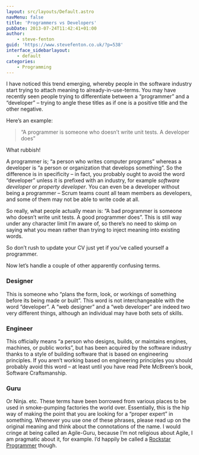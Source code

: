 ```yaml
---
layout: src/layouts/Default.astro
navMenu: false
title: 'Programmers vs Developers'
pubDate: 2013-07-24T11:42:41+01:00
author:
    - steve-fenton
guid: 'https://www.stevefenton.co.uk/?p=538'
interface_sidebarlayout:
    - default
categories:
    - Programming
---
```


I have noticed this trend emerging, whereby people in the software industry start trying to attach meaning to already-in-use-terms. You may have recently seen people trying to differentiate between a “programmer” and a “developer” – trying to angle these titles as if one is a positive title and the other negative.

Here’s an example:

> “A programmer is someone who doesn’t write unit tests. A developer does”

What rubbish!

A programmer is; “a person who writes computer programs” whereas a developer is “a person or organization that develops something”. So the difference is in specificity – in fact, you probably ought to avoid the word “developer” unless it is prefixed with an industry, for example *software developer* or *property developer*. You can even be a developer without being a programmer – Scrum teams count all team members as developers, and some of them may not be able to write code at all.

So really, what people actually mean is: “A bad programmer is someone who doesn’t write unit tests. A good programmer does”. This is still way under any character limit I’m aware of, so there’s no need to skimp on saying what you mean rather than trying to inject meaning into existing words.

So don’t rush to update your CV just yet if you’ve called yourself a programmer.

Now let’s handle a couple of other apparently confusing terms.

### Designer

This is someone who “plans the form, look, or workings of something before its being made or built”. This word is not interchangeable with the word “developer”. A “web designer” and a “web developer” are indeed two very different things, although an individual may have both sets of skills.

### Engineer

This officially means “a person who designs, builds, or maintains engines, machines, or public works”, but has been acquired by the software industry thanks to a style of building software that is based on engineering principles. If you aren’t working based on engineering principles you should probably avoid this word – at least until you have read Pete McBreen’s book, Software Craftsmanship.

### Guru

Or Ninja. etc. These terms have been borrowed from various places to be used in smoke-pumping factories the world over. Essentially, this is the hip way of making the point that you are looking for a “proper expert” in something. Whenever you use one of these phrases, please read up on the original meaning and think about the connotations of the name. I would cringe at being called an Agile-Guru, because I’m not religious about Agile, I am pragmatic about it, for example. I’d happily be called a [Rockstar Programmer](/2015/08/the-rockstar-programmer-stereotype/) though.